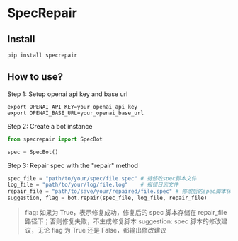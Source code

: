 # SpecRepair

## Install

```shell
pip install specrepair
```

## How to use?

Step 1: Setup openai api key and base url

```shell
export OPENAI_API_KEY=your_openai_api_key
export OPENAI_BASE_URL=your_openai_base_url
```

Step 2: Create a bot instance

```python
from specrepair import SpecBot

spec = SpecBot()
```

Step 3: Repair spec with the "repair" method

```python
spec_file = "path/to/your/spec/file.spec" # 待修改spec脚本文件
log_file = "path/to/your/log/file.log"    # 报错日志文件
repair_file = "path/to/save/your/repaired/file.spec" # 修改后的spec脚本保存地址
suggestion, flag = bot.repair(spec_file, log_file, repair_file)
```

> flag: 如果为 True，表示修复成功，修复后的 spec 脚本存储在 repair_file 路径下；否则修复失败，不生成修复脚本
> suggestion: spec 脚本的修改建议，无论 flag 为 True 还是 False，都输出修改建议
